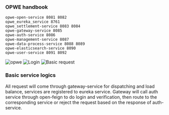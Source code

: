 ### OPWE handbook

```
opwe-open-service 8081 8082
opwe_eureka_service 8761
opwe_settlement-service 8083 8084
opwe-gateway-service 8085
opwe-auth-service 8086
opwe-management-service 8087
opwe-data-process-service 8088 8089
opwe-elasticsearch-service 8090
opwe-user-service 8091 8092
```


![opwe](https://github.com/user-attachments/assets/732bd802-62cb-445e-be4d-0b32647cd78e)
![Login](https://github.com/user-attachments/assets/b83daae3-bcc4-43eb-b2f1-fe66e58e6448)
![Basic request](https://github.com/user-attachments/assets/aa6c3825-d246-4bcc-93fb-68b9eb86a510)
### Basic service logics

All request will come through gateway-service for dispatching and load balance, services are registered to eureka service. Gateway will call auth service through open-feign to do login and verification, then route to the corresponding service or reject the request based on the response of auth-service.
